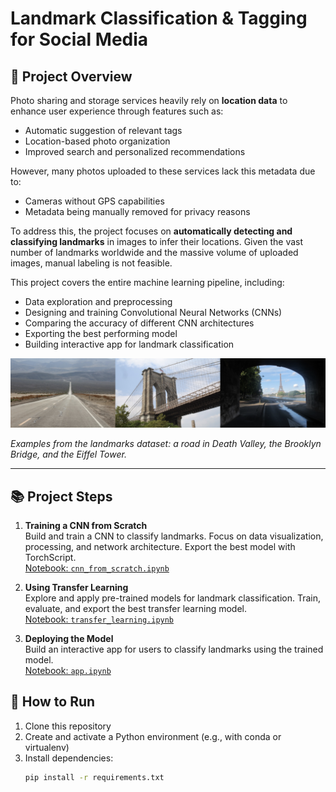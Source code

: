 # Landmark Classification & Tagging for Social Media

## 📌 Project Overview

Photo sharing and storage services heavily rely on **location data** to enhance user experience through features such as:

- Automatic suggestion of relevant tags  
- Location-based photo organization  
- Improved search and personalized recommendations

However, many photos uploaded to these services lack this metadata due to:

- Cameras without GPS capabilities  
- Metadata being manually removed for privacy reasons

To address this, the project focuses on **automatically detecting and classifying landmarks** in images to infer their locations. Given the vast number of landmarks worldwide and the massive volume of uploaded images, manual labeling is not feasible.

This project covers the entire machine learning pipeline, including:

- Data exploration and preprocessing  
- Designing and training Convolutional Neural Networks (CNNs)  
- Comparing the accuracy of different CNN architectures  
- Exporting the best performing model  
- Building interactive app for landmark classification 

![Landmarks Example](src/landmarks-example.png)

*Examples from the landmarks dataset: a road in Death Valley, the Brooklyn Bridge, and the Eiffel Tower.*

---

## 📚 Project Steps

1. **Training a CNN from Scratch**  
   Build and train a CNN to classify landmarks. Focus on data visualization, processing, and network architecture. Export the best model with TorchScript.  
   [Notebook: `cnn_from_scratch.ipynb`](cnn_from_scratch.ipynb)

2. **Using Transfer Learning**  
   Explore and apply pre-trained models for landmark classification. Train, evaluate, and export the best transfer learning model.  
   [Notebook: `transfer_learning.ipynb`](transfer_learning.ipynb)

3. **Deploying the Model**  
   Build an interactive app for users to classify landmarks using the trained model.  
   [Notebook: `app.ipynb`](app.ipynb)


## 🚀 How to Run

1. Clone this repository  
2. Create and activate a Python environment (e.g., with conda or virtualenv)  
3. Install dependencies:  
   ```bash
   pip install -r requirements.txt

